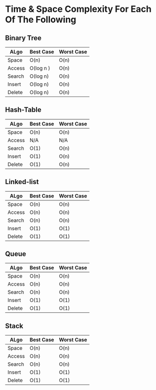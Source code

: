 # Time & Space Complexity For Each Of The Following

## Binary Tree

| ALgo   | Best Case | Worst Case |
|--------|-----------|------------|
| Space  | O(n)      | O(n)       |
| Access | O(log n ) | O(n)       |
| Search | O(log n)  | O(n)       |
| Insert | O(log n)  | O(n)       |
| Delete | O(log n)  | O(n)       |

## Hash-Table

| ALgo   | Best Case | Worst Case |
|--------|-----------|------------|
| Space  | O(n)      | O(n)       |
| Access | N/A       | N/A        |
| Search | O(1)      | O(n)       |
| Insert | O(1)      | O(n)       |
| Delete | O(1)      | O(n)       |

## Linked-list

| ALgo   | Best Case | Worst Case |
|--------|-----------|------------|
| Space  | O(n)      | O(n)       |
| Access | O(n)      | O(n)       |
| Search | O(n)      | O(n)       |
| Insert | O(1)      | O(1)       |
| Delete | O(1)      | O(1)       |

## Queue

| ALgo   | Best Case | Worst Case |
|--------|-----------|------------|
| Space  | O(n)      | O(n)       |
| Access | O(n)      | O(n)       |
| Search | O(n)      | O(n)       |
| Insert | O(1)      | O(1)       |
| Delete | O(1)      | O(1)       |

## Stack

| ALgo   | Best Case | Worst Case |
|--------|-----------|------------|
| Space  | O(n)      | O(n)       |
| Access | O(n)      | O(n)       |
| Search | O(n)      | O(n)       |
| Insert | O(1)      | O(1)       |
| Delete | O(1)      | O(1)       |



